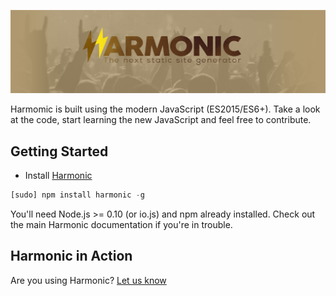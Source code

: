 ![Harmonic Website](images/thumb.png)

Harmomic is built using the modern JavaScript (ES2015/ES6+). Take a look at the code, start learning the new JavaScript and feel free to contribute.

## Getting Started

- Install [Harmonic](http://harmonicjs.com)
```javascript
[sudo] npm install harmonic -g
```

You'll need Node.js >= 0.10 (or io.js) and npm already installed.
Check out the main Harmonic documentation if you're in trouble.


## Harmonic in Action

Are you using Harmonic? [Let us know](https://github.com/jsrockshq/harmonic/issues/new?title=New+showcase%3A+%5Binsert+name%5D%0A&body=Please+fill+the+following+out%3A%0A%0A-+Name%3A+%28correctly+formatted%29%0A-+Homepage+url%3A+%28homepage%2Fprimary+entry+point+for+users%29%0A-+Short+description%3A+%28short+description+of+the+project%29%0A-+Logo%3A+%28svg+if+possible%2C+pngs+over+330x175px+with+transparent+backgrounds+are+also+acceptable%29%0A%0A%3E+Example%3A%0A%3E%0A%3E+Name%3A+JSRocks%0A%3E+Homepage+url%3A+http%3A%2F%2Fjsrocks.org%0A%3E+Description%3A+A+collaborative+website+about+the+ECMAScript+sixth+edition%0A%3E+Logo%3A+http%3A%2F%2Fwww.jsrocks.org%2Fimages%2Flogo.svg%0A)
